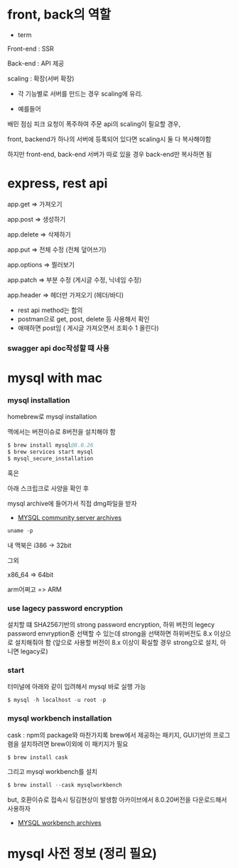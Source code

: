 # front, back의 역할

- term

Front-end : SSR

Back-end : API 제공

scaling : 확장(서버 확장)

- 각 기능별로 서버를 만드는 경우 scaling에 유리.

- 예를들어

배민 점심 피크 요청이 폭주하여 주문 api의 scaling이 필요할 경우,

front, backend가 하나의 서버에 등록되어 있다면 scaling시 둘 다 복사해야함

하지만 front-end, back-end 서버가 따로 있을 경우 back-end만 복사하면 됨

# express, rest api

app.get => 가져오기

app.post => 생성하기

app.delete => 삭제하기

app.put => 전체 수정 (전체 덮어쓰기)

app.options => 찔러보기

app.patch => 부분 수정 (게시글 수정, 닉네임 수정)

app.header => 헤더만 가져오기 (헤더/바디)

- rest api method는 합의
- postman으로 get, post, delete 등 사용해서 확인
- 애매하면 post임 ( 게시글 가져오면서 조회수 1 올린다)

### swagger api doc작성할 떄 사용

# mysql with mac

### mysql installation

homebrew로 mysql installation

맥에서는 버젼이슈로 8버전을 설치해야 함

```s
$ brew install mysql@8.0.26
$ brew services start mysql
$ mysql_secure_installation
```

혹은

아래 스크립크로 사양을 확인 후

mysql archive에 들어가서 직접 dmg파일을 받자

- [MYSQL community server archives](https://downloads.mysql.com/archives/community/)

```s
uname -p
```

내 맥북은 i386 -> 32bit

그외

x86_64 => 64bit

arm어쩌고 => ARM

### use lagecy password encryption

설치할 떄 SHA256기반의 strong password encryption, 하위 버전의 legecy password envryption중 선택할 수 있는데 strong을 선택하면 하위버전도 8.x 이상으로 설치해줘야 함
(앞으로 사용할 버전이 8.x 이상이 확실할 경우 strong으로 설치, 아니면 legacy로)

### start

터미널에 아래와 같이 입려해서 mysql 바로 실행 가능

```s
$ mysql -h localhost -u root -p
```

### mysql workbench installation

cask : npm의 package와 마찬가지록 brew에서 제공하는 패키지, GUI기반의 프로그램을 설치하려면 brew이외에 이 패키지가 필요

```s
$ brew install cask
```

그리고 mysql workbench를 설치

```s
$ brew install --cask mysqlworkbench
```

but, 호환이슈로 접속시 팅김현상이 발생함 아카이브에서 8.0.20버전을 다운로드해서 사용하자

- [MYSQL workbench archives](https://downloads.mysql.com/archives/workbench/)

# mysql 사전 정보 (정리 필요)
